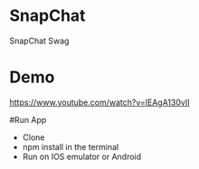 # SnapChat
SnapChat Swag

# Demo
https://www.youtube.com/watch?v=IEAgA130vII

#Run App
- Clone
- npm install in the terminal
- Run on IOS emulator or Android
